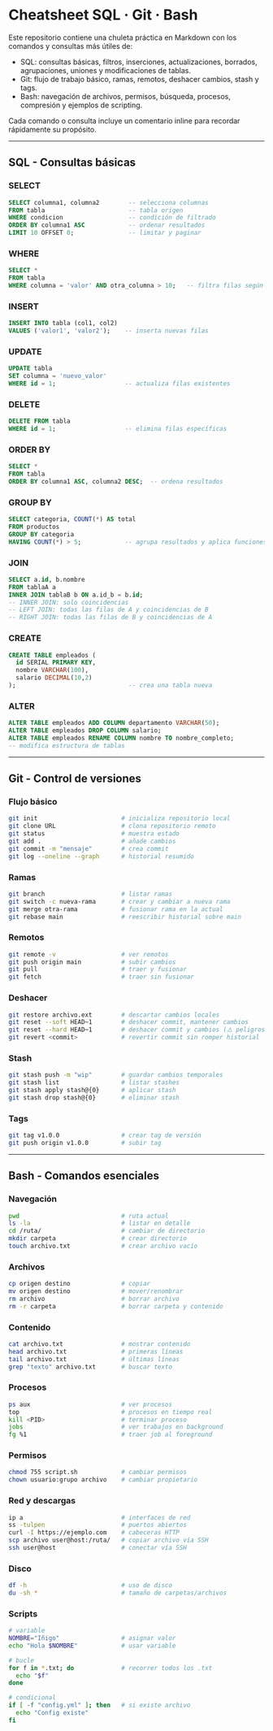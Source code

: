 # Cheatsheet SQL · Git · Bash

Este repositorio contiene una chuleta práctica en Markdown con los comandos y consultas más útiles de:

- SQL: consultas básicas, filtros, inserciones, actualizaciones, borrados, agrupaciones, uniones y modificaciones de tablas.
- Git: flujo de trabajo básico, ramas, remotos, deshacer cambios, stash y tags.
- Bash: navegación de archivos, permisos, búsqueda, procesos, compresión y ejemplos de scripting.

Cada comando o consulta incluye un comentario inline para recordar rápidamente su propósito.

---

## SQL - Consultas básicas

### SELECT
```sql
SELECT columna1, columna2        -- selecciona columnas
FROM tabla                       -- tabla origen
WHERE condicion                  -- condición de filtrado
ORDER BY columna1 ASC            -- ordenar resultados
LIMIT 10 OFFSET 0;               -- limitar y paginar
```

### WHERE
```sql
SELECT *
FROM tabla
WHERE columna = 'valor' AND otra_columna > 10;   -- filtra filas según condiciones
```

### INSERT
```sql
INSERT INTO tabla (col1, col2)
VALUES ('valor1', 'valor2');    -- inserta nuevas filas
```

### UPDATE
```sql
UPDATE tabla
SET columna = 'nuevo_valor'
WHERE id = 1;                   -- actualiza filas existentes
```

### DELETE
```sql
DELETE FROM tabla
WHERE id = 1;                   -- elimina filas específicas
```

### ORDER BY
```sql
SELECT *
FROM tabla
ORDER BY columna1 ASC, columna2 DESC;  -- ordena resultados
```

### GROUP BY
```sql
SELECT categoria, COUNT(*) AS total
FROM productos
GROUP BY categoria
HAVING COUNT(*) > 5;            -- agrupa resultados y aplica funciones
```

### JOIN
```sql
SELECT a.id, b.nombre
FROM tablaA a
INNER JOIN tablaB b ON a.id_b = b.id;
-- INNER JOIN: solo coincidencias
-- LEFT JOIN: todas las filas de A y coincidencias de B
-- RIGHT JOIN: todas las filas de B y coincidencias de A
```

### CREATE
```sql
CREATE TABLE empleados (
  id SERIAL PRIMARY KEY,
  nombre VARCHAR(100),
  salario DECIMAL(10,2)
);                               -- crea una tabla nueva
```

### ALTER
```sql
ALTER TABLE empleados ADD COLUMN departamento VARCHAR(50);
ALTER TABLE empleados DROP COLUMN salario;
ALTER TABLE empleados RENAME COLUMN nombre TO nombre_completo;
-- modifica estructura de tablas
```

---

## Git - Control de versiones

### Flujo básico
```bash
git init                       # inicializa repositorio local
git clone URL                  # clona repositorio remoto
git status                     # muestra estado
git add .                      # añade cambios
git commit -m "mensaje"        # crea commit
git log --oneline --graph      # historial resumido
```

### Ramas
```bash
git branch                     # listar ramas
git switch -c nueva-rama       # crear y cambiar a nueva rama
git merge otra-rama            # fusionar rama en la actual
git rebase main                # reescribir historial sobre main
```

### Remotos
```bash
git remote -v                  # ver remotos
git push origin main           # subir cambios
git pull                       # traer y fusionar
git fetch                      # traer sin fusionar
```

### Deshacer
```bash
git restore archivo.ext        # descartar cambios locales
git reset --soft HEAD~1        # deshacer commit, mantener cambios
git reset --hard HEAD~1        # deshacer commit y cambios (⚠️ peligroso)
git revert <commit>            # revertir commit sin romper historial
```

### Stash
```bash
git stash push -m "wip"        # guardar cambios temporales
git stash list                 # listar stashes
git stash apply stash@{0}      # aplicar stash
git stash drop stash@{0}       # eliminar stash
```

### Tags
```bash
git tag v1.0.0                 # crear tag de versión
git push origin v1.0.0         # subir tag
```

---

## Bash - Comandos esenciales

### Navegación
```bash
pwd                            # ruta actual
ls -la                         # listar en detalle
cd /ruta/                      # cambiar de directorio
mkdir carpeta                  # crear directorio
touch archivo.txt              # crear archivo vacío
```

### Archivos
```bash
cp origen destino              # copiar
mv origen destino              # mover/renombrar
rm archivo                     # borrar archivo
rm -r carpeta                  # borrar carpeta y contenido
```

### Contenido
```bash
cat archivo.txt                # mostrar contenido
head archivo.txt               # primeras líneas
tail archivo.txt               # últimas líneas
grep "texto" archivo.txt       # buscar texto
```

### Procesos
```bash
ps aux                         # ver procesos
top                            # procesos en tiempo real
kill <PID>                     # terminar proceso
jobs                           # ver trabajos en background
fg %1                          # traer job al foreground
```

### Permisos
```bash
chmod 755 script.sh            # cambiar permisos
chown usuario:grupo archivo    # cambiar propietario
```

### Red y descargas
```bash
ip a                           # interfaces de red
ss -tulpen                     # puertos abiertos
curl -I https://ejemplo.com    # cabeceras HTTP
scp archivo user@host:/ruta/   # copiar archivo vía SSH
ssh user@host                  # conectar vía SSH
```

### Disco
```bash
df -h                          # uso de disco
du -sh *                       # tamaño de carpetas/archivos
```

### Scripts
```bash
# variable
NOMBRE="Iñigo"                 # asignar valor
echo "Hola $NOMBRE"            # usar variable

# bucle
for f in *.txt; do             # recorrer todos los .txt
  echo "$f"
done

# condicional
if [ -f "config.yml" ]; then   # si existe archivo
  echo "Config existe"
fi
```
